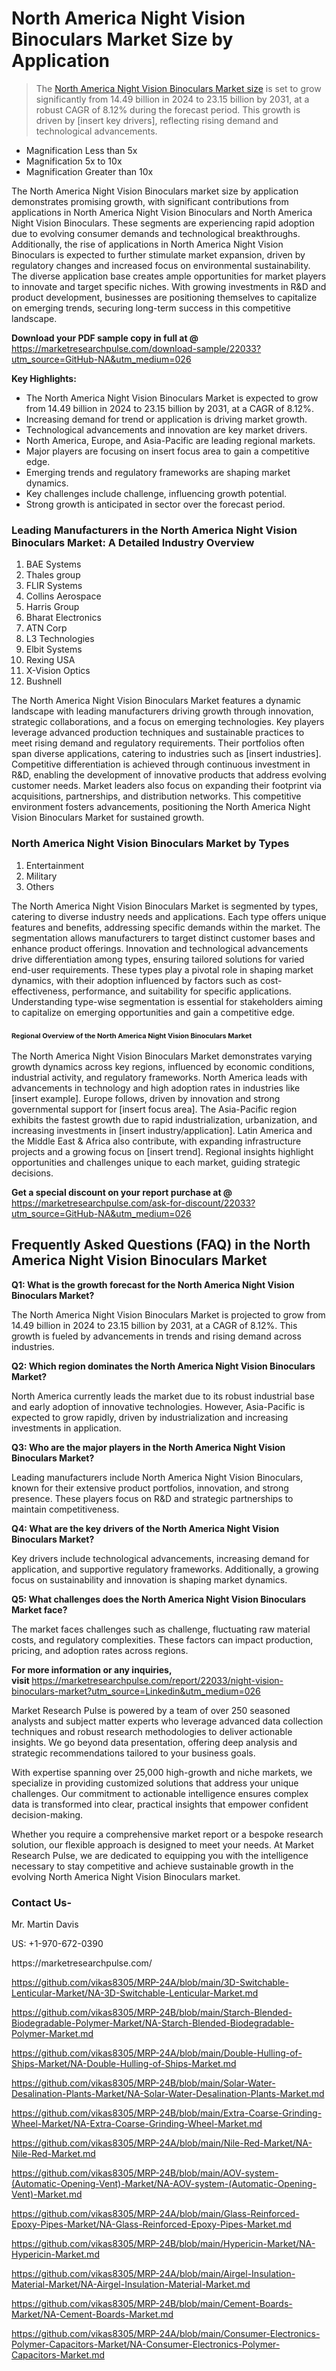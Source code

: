 <h1>North America Night Vision Binoculars Market&nbsp;Size by Application</h1><blockquote><p>The <a href="https://marketresearchpulse.com/download-sample/22033?utm_source=GitHub-NA&amp;utm_medium=026">North America Night Vision Binoculars Market size</a> is set to grow significantly from 14.49 billion in 2024 to 23.15 billion by 2031, at a robust CAGR of 8.12% during the forecast period. This growth is driven by [insert key drivers], reflecting rising demand and technological advancements.</p></blockquote><ul><li>Magnification Less than 5x<li> Magnification 5x to 10x<li> Magnification Greater than 10x</li></ul><p>The North America Night Vision Binoculars market size by application demonstrates promising growth, with significant contributions from applications in North America Night Vision Binoculars and North America Night Vision Binoculars. These segments are experiencing rapid adoption due to evolving consumer demands and technological breakthroughs. Additionally, the rise of applications in North America Night Vision Binoculars is expected to further stimulate market expansion, driven by regulatory changes and increased focus on environmental sustainability. The diverse application base creates ample opportunities for market players to innovate and target specific niches. With growing investments in R&D and product development, businesses are positioning themselves to capitalize on emerging trends, securing long-term success in this competitive landscape.</p><p><strong>Download your PDF sample copy in full at @ </strong><a href="https://marketresearchpulse.com/download-sample/22033?utm_source=GitHub-NA&amp;utm_medium=026">https://marketresearchpulse.com/download-sample/22033?utm_source=GitHub-NA&amp;utm_medium=026</a></p><p><strong>Key Highlights: </strong></p><ul><li>The North America Night Vision Binoculars Market is expected to grow from 14.49 billion in 2024 to 23.15 billion by 2031, at a CAGR of 8.12%.</li><li>Increasing demand for trend or application is driving market growth.</li><li>Technological advancements and innovation are key market drivers.</li><li>North America, Europe, and Asia-Pacific are leading regional markets.</li><li>Major players are focusing on insert focus area to gain a competitive edge.</li><li>Emerging trends and regulatory frameworks are shaping market dynamics.</li><li>Key challenges include challenge, influencing growth potential.</li><li>Strong growth is anticipated in sector over the forecast period.</li></ul><h3>Leading Manufacturers in the North America Night Vision Binoculars Market: A Detailed Industry Overview</h3><ol><li>BAE Systems</li><li>Thales group</li><li>FLIR Systems</li><li>Collins Aerospace</li><li>Harris Group</li><li>Bharat Electronics</li><li>ATN Corp</li><li>L3 Technologies</li><li>Elbit Systems</li><li>Rexing USA</li><li>X-Vision Optics</li><li>Bushnell</li></ol><div class="flex max-w-full flex-col flex-grow"><div class="min-h-8 text-message flex w-full flex-col items-end gap-2 whitespace-normal break-words [.text-message+&amp;]:mt-5" dir="auto" data-message-author-role="assistant" data-message-id="fd8432e4-4910-450d-b182-61b7bfb0a01f" data-message-model-slug="gpt-4o"><div class="flex w-full flex-col gap-1 empty:hidden first:pt-[3px]"><div class="markdown prose w-full break-words dark:prose-invert light"><p>The North America Night Vision Binoculars Market features a dynamic landscape with leading manufacturers driving growth through innovation, strategic collaborations, and a focus on emerging technologies. Key players leverage advanced production techniques and sustainable practices to meet rising demand and regulatory requirements. Their portfolios often span diverse applications, catering to industries such as [insert industries]. Competitive differentiation is achieved through continuous investment in R&amp;D, enabling the development of innovative products that address evolving customer needs. Market leaders also focus on expanding their footprint via acquisitions, partnerships, and distribution networks. This competitive environment fosters advancements, positioning the North America Night Vision Binoculars Market for sustained growth.</p></div></div></div></div><h3>North America Night Vision Binoculars Market by Types</h3><ol><li>Entertainment<li> Military<li> Others</li></ol><div class="flex max-w-full flex-col flex-grow"><div class="min-h-8 text-message flex w-full flex-col items-end gap-2 whitespace-normal break-words [.text-message+&amp;]:mt-5" dir="auto" data-message-author-role="assistant" data-message-id="084470be-0bb7-4664-bddf-5156b4f41249" data-message-model-slug="gpt-4o-mini"><div class="flex w-full flex-col gap-1 empty:hidden first:pt-[3px]"><div class="markdown prose w-full break-words dark:prose-invert light"><p>The North America Night Vision Binoculars Market is segmented by types, catering to diverse industry needs and applications. Each type offers unique features and benefits, addressing specific demands within the market. The segmentation allows manufacturers to target distinct customer bases and enhance product offerings. Innovation and technological advancements drive differentiation among types, ensuring tailored solutions for varied end-user requirements. These types play a pivotal role in shaping market dynamics, with their adoption influenced by factors such as cost-effectiveness, performance, and suitability for specific applications. Understanding type-wise segmentation is essential for stakeholders aiming to capitalize on emerging opportunities and gain a competitive edge.</p></div></div></div></div><h3><span style="font-size: 11px;">Regional Overview of the North America Night Vision Binoculars Market</span></h3><div class="flex max-w-full flex-col flex-grow"><div class="min-h-8 text-message flex w-full flex-col items-end gap-2 whitespace-normal break-words [.text-message+&amp;]:mt-5" dir="auto" data-message-author-role="assistant" data-message-id="e9038762-ce64-4e30-91c9-9bd413514231" data-message-model-slug="gpt-4o-mini"><div class="flex w-full flex-col gap-1 empty:hidden first:pt-[3px]"><div class="markdown prose w-full break-words dark:prose-invert light"><p>The North America Night Vision Binoculars Market demonstrates varying growth dynamics across key regions, influenced by economic conditions, industrial activity, and regulatory frameworks. North America leads with advancements in technology and high adoption rates in industries like [insert example]. Europe follows, driven by innovation and strong governmental support for [insert focus area]. The Asia-Pacific region exhibits the fastest growth due to rapid industrialization, urbanization, and increasing investments in [insert industry/application]. Latin America and the Middle East &amp; Africa also contribute, with expanding infrastructure projects and a growing focus on [insert trend]. Regional insights highlight opportunities and challenges unique to each market, guiding strategic decisions.</p></div></div></div></div><p><strong>Get a special discount on your report purchase at @ </strong><a href="https://marketresearchpulse.com/ask-for-discount/22033?utm_source=GitHub-NA&amp;utm_medium=026">https://marketresearchpulse.com/ask-for-discount/22033?utm_source=GitHub-NA&amp;utm_medium=026</a></p><h2>Frequently Asked Questions (FAQ) in the North America Night Vision Binoculars Market</h2><p><strong>Q1: What is the growth forecast for the North America Night Vision Binoculars Market?</strong></p><p>The North America Night Vision Binoculars Market is projected to grow from 14.49 billion in 2024 to 23.15 billion by 2031, at a CAGR of 8.12%. This growth is fueled by advancements in trends and rising demand across industries.</p><p><strong>Q2: Which region dominates the North America Night Vision Binoculars Market?</strong></p><p>North America currently leads the market due to its robust industrial base and early adoption of innovative technologies. However, Asia-Pacific is expected to grow rapidly, driven by industrialization and increasing investments in application.</p><p><strong>Q3: Who are the major players in the North America Night Vision Binoculars Market?</strong></p><p>Leading manufacturers include North America Night Vision Binoculars, known for their extensive product portfolios, innovation, and strong presence. These players focus on R&amp;D and strategic partnerships to maintain competitiveness.</p><p><strong>Q4: What are the key drivers of the North America Night Vision Binoculars Market?</strong></p><p>Key drivers include technological advancements, increasing demand for application, and supportive regulatory frameworks. Additionally, a growing focus on sustainability and innovation is shaping market dynamics.</p><p><strong>Q5: What challenges does the North America Night Vision Binoculars Market face?</strong></p><p>The market faces challenges such as challenge, fluctuating raw material costs, and regulatory complexities. These factors can impact production, pricing, and adoption rates across regions.</p><p><strong>For more information or any inquiries, visit&nbsp;</strong><a href="https://marketresearchpulse.com/report/22033/night-vision-binoculars-market?utm_source=Linkedin&utm_medium=026">https://marketresearchpulse.com/report/22033/night-vision-binoculars-market?utm_source=Linkedin&utm_medium=026</a></p><p>Market Research Pulse is powered by a team of over 250 seasoned analysts and subject matter experts who leverage advanced data collection techniques and robust research methodologies to deliver actionable insights. We go beyond data presentation, offering deep analysis and strategic recommendations tailored to your business goals.</p><p>With expertise spanning over 25,000 high-growth and niche markets, we specialize in providing customized solutions that address your unique challenges. Our commitment to actionable intelligence ensures complex data is transformed into clear, practical insights that empower confident decision-making.</p><p>Whether you require a comprehensive market report or a bespoke research solution, our flexible approach is designed to meet your needs. At Market Research Pulse, we are dedicated to equipping you with the intelligence necessary to stay competitive and achieve sustainable growth in the evolving North America Night Vision Binoculars market.</p><h3><strong>Contact Us-</strong></h3><p>Mr. Martin Davis</p><p>US: +1-970-672-0390</p><p>https://marketresearchpulse.com/</p><p><a href="https://github.com/vikas8305/MRP-24A/blob/main/3D-Switchable-Lenticular-Market/NA-3D-Switchable-Lenticular-Market.md">https://github.com/vikas8305/MRP-24A/blob/main/3D-Switchable-Lenticular-Market/NA-3D-Switchable-Lenticular-Market.md</a></p><p><a href="https://github.com/vikas8305/MRP-24B/blob/main/Starch-Blended-Biodegradable-Polymer-Market/NA-Starch-Blended-Biodegradable-Polymer-Market.md">https://github.com/vikas8305/MRP-24B/blob/main/Starch-Blended-Biodegradable-Polymer-Market/NA-Starch-Blended-Biodegradable-Polymer-Market.md</a></p><p><a href="https://github.com/vikas8305/MRP-24A/blob/main/Double-Hulling-of-Ships-Market/NA-Double-Hulling-of-Ships-Market.md">https://github.com/vikas8305/MRP-24A/blob/main/Double-Hulling-of-Ships-Market/NA-Double-Hulling-of-Ships-Market.md</a></p><p><a href="https://github.com/vikas8305/MRP-24B/blob/main/Solar-Water-Desalination-Plants-Market/NA-Solar-Water-Desalination-Plants-Market.md">https://github.com/vikas8305/MRP-24B/blob/main/Solar-Water-Desalination-Plants-Market/NA-Solar-Water-Desalination-Plants-Market.md</a></p><p><a href="https://github.com/vikas8305/MRP-24B/blob/main/Extra-Coarse-Grinding-Wheel-Market/NA-Extra-Coarse-Grinding-Wheel-Market.md">https://github.com/vikas8305/MRP-24B/blob/main/Extra-Coarse-Grinding-Wheel-Market/NA-Extra-Coarse-Grinding-Wheel-Market.md</a></p><p><a href="https://github.com/vikas8305/MRP-24A/blob/main/Nile-Red-Market/NA-Nile-Red-Market.md">https://github.com/vikas8305/MRP-24A/blob/main/Nile-Red-Market/NA-Nile-Red-Market.md</a></p><p><a href="https://github.com/vikas8305/MRP-24B/blob/main/AOV-system-(Automatic-Opening-Vent)-Market/NA-AOV-system-(Automatic-Opening-Vent)-Market.md">https://github.com/vikas8305/MRP-24B/blob/main/AOV-system-(Automatic-Opening-Vent)-Market/NA-AOV-system-(Automatic-Opening-Vent)-Market.md</a></p><p><a href="https://github.com/vikas8305/MRP-24A/blob/main/Glass-Reinforced-Epoxy-Pipes-Market/NA-Glass-Reinforced-Epoxy-Pipes-Market.md">https://github.com/vikas8305/MRP-24A/blob/main/Glass-Reinforced-Epoxy-Pipes-Market/NA-Glass-Reinforced-Epoxy-Pipes-Market.md</a></p><p><a href="https://github.com/vikas8305/MRP-24B/blob/main/Hypericin-Market/NA-Hypericin-Market.md">https://github.com/vikas8305/MRP-24B/blob/main/Hypericin-Market/NA-Hypericin-Market.md</a></p><p><a href="https://github.com/vikas8305/MRP-24A/blob/main/Airgel-Insulation-Material-Market/NA-Airgel-Insulation-Material-Market.md">https://github.com/vikas8305/MRP-24A/blob/main/Airgel-Insulation-Material-Market/NA-Airgel-Insulation-Material-Market.md</a></p><p><a href="https://github.com/vikas8305/MRP-24B/blob/main/Cement-Boards-Market/NA-Cement-Boards-Market.md">https://github.com/vikas8305/MRP-24B/blob/main/Cement-Boards-Market/NA-Cement-Boards-Market.md</a></p><p><a href="https://github.com/vikas8305/MRP-24A/blob/main/Consumer-Electronics-Polymer-Capacitors-Market/NA-Consumer-Electronics-Polymer-Capacitors-Market.md">https://github.com/vikas8305/MRP-24A/blob/main/Consumer-Electronics-Polymer-Capacitors-Market/NA-Consumer-Electronics-Polymer-Capacitors-Market.md</a></p>
